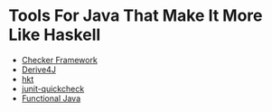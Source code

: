 # Tools For Java That Make It More Like Haskell

- [Checker Framework][checker]
- [Derive4J][derive4j]
- [hkt][hkt]
- [junit-quickcheck][junit-qc]
- [Functional Java][fun-java]

[checker]:  https://checkerframework.org
[derive4j]: https://github.com/derive4j/derive4j
[hkt]:      https://github.com/derive4j/hkt
[junit-qc]: https://github.com/pholser/junit-quickcheck
[fun-java]: https://github.com/functionaljava/functionaljava
